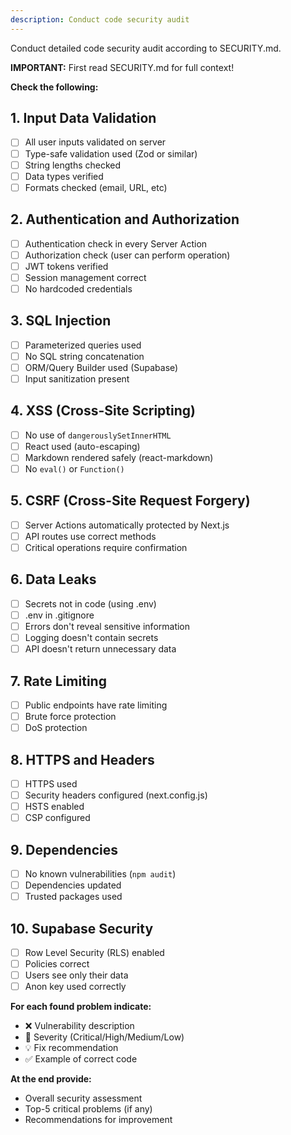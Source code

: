 ```yaml
---
description: Conduct code security audit
---
```


Conduct detailed code security audit according to SECURITY.md.

**IMPORTANT:** First read SECURITY.md for full context!

**Check the following:**

## 1. Input Data Validation

- [ ] All user inputs validated on server
- [ ] Type-safe validation used (Zod or similar)
- [ ] String lengths checked
- [ ] Data types verified
- [ ] Formats checked (email, URL, etc)

## 2. Authentication and Authorization

- [ ] Authentication check in every Server Action
- [ ] Authorization check (user can perform operation)
- [ ] JWT tokens verified
- [ ] Session management correct
- [ ] No hardcoded credentials

## 3. SQL Injection

- [ ] Parameterized queries used
- [ ] No SQL string concatenation
- [ ] ORM/Query Builder used (Supabase)
- [ ] Input sanitization present

## 4. XSS (Cross-Site Scripting)

- [ ] No use of `dangerouslySetInnerHTML`
- [ ] React used (auto-escaping)
- [ ] Markdown rendered safely (react-markdown)
- [ ] No `eval()` or `Function()`

## 5. CSRF (Cross-Site Request Forgery)

- [ ] Server Actions automatically protected by Next.js
- [ ] API routes use correct methods
- [ ] Critical operations require confirmation

## 6. Data Leaks

- [ ] Secrets not in code (using .env)
- [ ] .env in .gitignore
- [ ] Errors don't reveal sensitive information
- [ ] Logging doesn't contain secrets
- [ ] API doesn't return unnecessary data

## 7. Rate Limiting

- [ ] Public endpoints have rate limiting
- [ ] Brute force protection
- [ ] DoS protection

## 8. HTTPS and Headers

- [ ] HTTPS used
- [ ] Security headers configured (next.config.js)
- [ ] HSTS enabled
- [ ] CSP configured

## 9. Dependencies

- [ ] No known vulnerabilities (`npm audit`)
- [ ] Dependencies updated
- [ ] Trusted packages used

## 10. Supabase Security

- [ ] Row Level Security (RLS) enabled
- [ ] Policies correct
- [ ] Users see only their data
- [ ] Anon key used correctly

**For each found problem indicate:**
- ❌ Vulnerability description
- 🎯 Severity (Critical/High/Medium/Low)
- 💡 Fix recommendation
- ✅ Example of correct code

**At the end provide:**
- Overall security assessment
- Top-5 critical problems (if any)
- Recommendations for improvement
